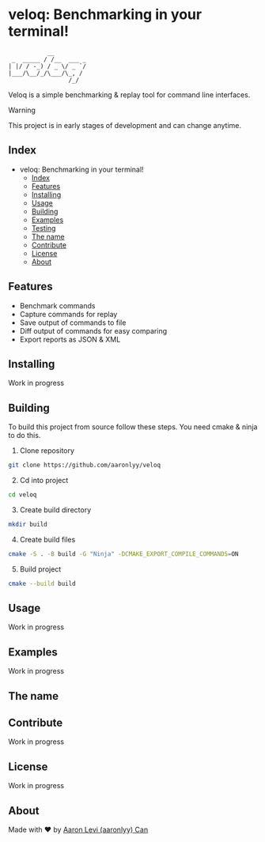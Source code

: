 # veloq: Benchmarking in your terminal!

```
           __         
 _  _____ / /__  ___ _
| |/ / -_) / _ \/ _ `/
|___/\__/_/\___/\_, / 
                 /_/  
```

<!-- [Documentation](https://veloq.aaronlyy.dev/docs) -->

Veloq is a simple benchmarking & replay tool for command line interfaces.

> [!WARNING]
> This project is in early stages of development and can change anytime.


## Index
- veloq: Benchmarking in your terminal!
  - [Index](#index)
  - [Features](#features)
  - [Installing](#installing)
  - [Usage](#usage)
  - [Building](#building)
  - [Examples](#examples)
  - [Testing](#testing)
  - [The name](#the-name)
  - [Contribute](#contribute)
  - [License](#license)
  - [About](#about)

## Features
- Benchmark commands
- Capture commands for replay
- Save output of commands to file
- Diff output of commands for easy comparing
- Export reports as JSON & XML

## Installing
Work in progress

## Building
To build this project from source follow these steps.
You need cmake & ninja to do this.

1. Clone repository
```bash
git clone https://github.com/aaronlyy/veloq
```
2. Cd into project
```bash
cd veloq
```
3. Create build directory
```bash
mkdir build
```
4. Create build files
```bash
cmake -S . -B build -G "Ninja" -DCMAKE_EXPORT_COMPILE_COMMANDS=ON
```
5. Build project
```bash
cmake --build build
```

## Usage
Work in progress

## Examples
Work in progress

## The name

## Contribute
Work in progress

## License
Work in progress

## About
Made with ♥️ by [Aaron Levi (aaronlyy) Can](https://github.com/aaronlyy)